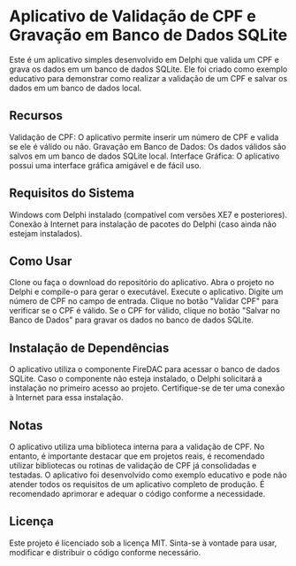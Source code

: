 # Aplicativo de Validação de CPF e Gravação em Banco de Dados SQLite
Este é um aplicativo simples desenvolvido em Delphi que valida um CPF e grava os dados em um banco de dados SQLite. Ele foi criado como exemplo educativo para demonstrar como realizar a validação de um CPF e salvar os dados em um banco de dados local.

## Recursos
Validação de CPF: O aplicativo permite inserir um número de CPF e valida se ele é válido ou não.
Gravação em Banco de Dados: Os dados válidos são salvos em um banco de dados SQLite local.
Interface Gráfica: O aplicativo possui uma interface gráfica amigável e de fácil uso.
## Requisitos do Sistema
Windows com Delphi instalado (compatível com versões XE7 e posteriores).
Conexão à Internet para instalação de pacotes do Delphi (caso ainda não estejam instalados).
## Como Usar
Clone ou faça o download do repositório do aplicativo.
Abra o projeto no Delphi e compile-o para gerar o executável.
Execute o aplicativo.
Digite um número de CPF no campo de entrada.
Clique no botão "Validar CPF" para verificar se o CPF é válido.
Se o CPF for válido, clique no botão "Salvar no Banco de Dados" para gravar os dados no banco de dados SQLite.
## Instalação de Dependências
O aplicativo utiliza o componente FireDAC para acessar o banco de dados SQLite. Caso o componente não esteja instalado, o Delphi solicitará a instalação no primeiro acesso ao projeto. Certifique-se de ter uma conexão à Internet para essa instalação.

## Notas
O aplicativo utiliza uma biblioteca interna para a validação de CPF. No entanto, é importante destacar que em projetos reais, é recomendado utilizar bibliotecas ou rotinas de validação de CPF já consolidadas e testadas.
O aplicativo foi desenvolvido como exemplo educativo e pode não atender todos os requisitos de um aplicativo completo de produção. É recomendado aprimorar e adequar o código conforme a necessidade.
## Licença
Este projeto é licenciado sob a licença MIT. Sinta-se à vontade para usar, modificar e distribuir o código conforme necessário.

